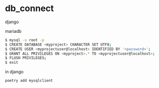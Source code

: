 # db_connect
django

mariadb
```bash
$ mysql -u root -p
$ CREATE DATABASE <myproject> CHARACTER SET UTF8;
$ CREATE USER <myprojectuser@localhost> IDENTIFIED BY '<password>';
$ GRANT ALL PRIVILEGES ON <myproject>.* TO <myprojectuser@localhost>;
$ FLUSH PRIVILEGES;
$ exit
```

in django
```bash
poetry add mysqlclient
```
